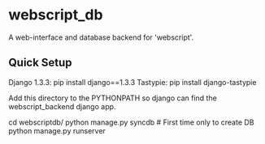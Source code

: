 webscript_db
============

A web-interface and database backend for 'webscript'.

Quick Setup
-----------------

Django 1.3.3: pip install django==1.3.3
Tastypie: pip install django-tastypie

Add this directory to the PYTHONPATH so django can find the
webscript_backend django app.

  cd webscriptdb/
  python manage.py syncdb    # First time only to create DB
  python manage.py runserver 
